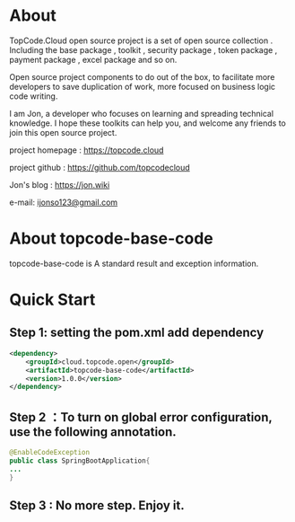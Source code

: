# About
TopCode.Cloud open source project is a set of open source collection . Including the base package , toolkit , security package , token package , payment package , excel package and so on.

Open source project components to do out of the box, to facilitate more developers to save duplication of work, more focused on business logic code writing.

I am Jon, a developer who focuses on learning and spreading technical knowledge. I hope these toolkits can help you, and welcome any friends to join this open source project.

project homepage : https://topcode.cloud

project github : https://github.com/topcodecloud

Jon's blog : https://jon.wiki

e-mail: ijonso123@gmail.com

# About topcode-base-code
topcode-base-code is A standard result and exception information.

# Quick Start
## Step 1: setting the pom.xml add dependency
``` xml
<dependency>
    <groupId>cloud.topcode.open</groupId>
    <artifactId>topcode-base-code</artifactId>
    <version>1.0.0</version>
</dependency>
```
## Step 2 ：To turn on global error configuration, use the following annotation.
``` java
@EnableCodeException
public class SpringBootApplication{
...
}
```
## Step 3 : No more step. Enjoy it.
